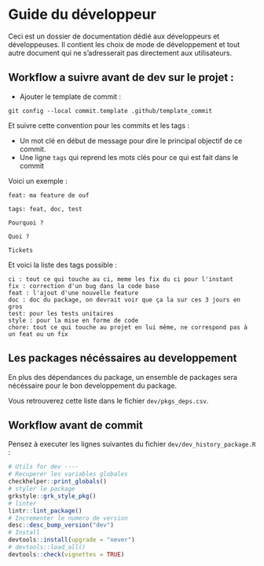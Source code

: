 Guide du développeur
================

Ceci est un dossier de documentation dédié aux développeurs et
développeuses. Il contient les choix de mode de développement et tout
autre document qui ne s’adresserait pas directement aux utilisateurs.

## Workflow a suivre avant de dev sur le projet :

-   Ajouter le template de commit :

<!-- -->

    git config --local commit.template .github/template_commit

Et suivre cette convention pour les commits et les tags :

-   Un mot clé en début de message pour dire le principal objectif de ce
    commit.
-   Une ligne `tags` qui reprend les mots clés pour ce qui est fait dans
    le commit

Voici un exemple :

    feat: ma feature de ouf

    tags: feat, doc, test

    Pourquoi ?

    Quoi ?

    Tickets

Et voici la liste des tags possible :

    ci : tout ce qui touche au ci, meme les fix du ci pour l'instant
    fix : correction d'un bug dans la code base
    feat : l'ajout d'une nouvelle feature
    doc : doc du package, on devrait voir que ça la sur ces 3 jours en gros
    test: pour les tests unitaires
    style : pour la mise en forme de code
    chore: tout ce qui touche au projet en lui même, ne correspond pas à un feat ou un fix

## Les packages nécéssaires au developpement

En plus des dépendances du package, un ensemble de packages sera
nécéssaire pour le bon developpement du package.

Vous retrouverez cette liste dans le fichier `dev/pkgs_deps.csv`.

## Workflow avant de commit

Pensez à executer les lignes suivantes du fichier
`dev/dev_history_package.R` :

``` r
# Utils for dev ----
# Recuperer les variables globales
checkhelper::print_globals()
# styler le package
grkstyle::grk_style_pkg()
# linter
lintr::lint_package()
# Incrementer le numero de version
desc::desc_bump_version("dev")
# Install
devtools::install(upgrade = "never")
# devtools::load_all()
devtools::check(vignettes = TRUE)
```
